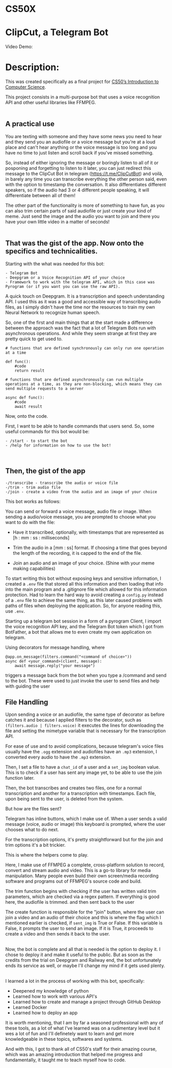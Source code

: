 # CS50X
# **ClipCut, a Telegram Bot**
Video Demo:

# **Description**:
This was created specifically as a final project for [CS50’s Introduction to Computer Science](https://cs50.harvard.edu/x/2022/). 

This project consists in a multi-purpose bot that uses a voice recognition API and other useful libraries like FFMPEG. 
<br></br>

## **A practical use**

You are texting with someone and they have some news you need to hear and they send you an audiofile or a voice message but you're at a loud place and can't hear anything or the voice message is too long and you have no time to just listen and scroll back if you've missed something. 

So, instead of either ignoring the message or boringly listen to all of it or posponing and forgetting to listen to it later, you can just redirect this message to the ClipCut Bot in telegram (https://t.me/ClipCutBot) and voilà, in barely any time you can transcribe everything the other person said, even with the option to timestamp the conversation. It also differentiates different speakers, so if the audio had 3 or 4 different people speaking, it will differentiate between all of them!

The other part of the functionality is more of something to have fun, as you can also trim certain parts of said audiofile or just create your kind of meme. Just send the image and the audio you want to join and there you have your own little video in a matter of seconds!
<br></br>

## **That was the gist of the app. Now onto the specifics and technicalities.**

Starting with the what was needed for this bot:

    - Telegram Bot
    - Deepgram or a Voice Recognition API of your choice
    - Framework to work with the telegram API, which in this case was Pyrogram (or if you want you can use the raw API).

A quick touch on Deepgram. It is a transcription and speech understanding API. I used this as it was a good and accessible way of transcribing audio files, as I simply didn't have the time nor the resources to train my own Neural Network to recognize human speech.

So, one of the first and main things that at the start made a difference between the approach was the fact that a lot of Telegram Bots run with asynchronous operations. And while they seem strange at first they are pretty quick to get used to.

```
# functions that are defined synchronously can only run one operation at a time 

def func():
    #code
    return result
```

```
# functions that are defined asynchronously can run multiple operations at a time, as they are non-blocking, which means they can send multiple requests to a server

async def func():
    #code
    await result
```

Now, onto the code.

First, I want to be able to handle commands that users send. So, some useful commands for this bot would be:


    - /start - to start the bot
    - /help for information on how to use the bot!
<br>

## **Then, the gist of the app**

    -/transcribe - transcribe the audio or voice file
    -/trim - trim audio file
    -/join - create a video from the audio and an image of your choice


This bot works as follows:

You can send or forward a voice message, audio file or image.
When sending a audio/voice message, you are prompted to choose what you want to do with the file:

- Have it transcribed, optionally, with timestamps that are represented as [h : mm : ss : milliseconds]

- Trim the audio in a [mm : ss] format. If choosing a time that goes beyond the length of the recording, it is capped to the end of the file. 

- Join an audio and an image of your choice. (Shine with your meme making capabilities)


To start writing this bot without exposing keys and sensitive information, I created a `.env` file that stored all this information and then loading that info into the main program and a .gitignore file which allowed for this information protection. Had to learn the hard way to avoid creating a `config.py` instead of a `.env` file to achieve the same thing, as this later caused problems with paths of files when deploying the application. So, for anyone reading this, use `.env`.

Starting up a telegram bot session in a form of a pyrogram Client, I import the voice recognition API key, and the Telegram Bot token which I got from BotFather, a bot that allows me to even create my own application on telegram.

Using decorators for message handling, where 

```
@app.on_message(filters.command("<command of choice>"))
async def <your_command>(client, message):
    await message.reply("your message")
```
triggers a message back from the bot when you type a /command and send to the bot. These were used to just invoke the user to send files and help with guiding the user

## **File Handling**

Upon sending a voice or an audiofile, the same type of decorator as before catches it and because I applied filters to the decorator, such as ```(filters.audio | filters.voice)``` it executes the lines for downloading the file and setting the mimetype variable that is necessary for the transcription API.

For ease of use and to avoid complications, because telegram's voice files usually have the ```.ogg``` extension and audiofiles have an ```.mp3``` extension, I converted every audio to have the ```.mp3``` extension.

Then, I set a file to have a ```chat_id``` of a user and a ```set_img``` boolean value. This is to check if a user has sent any image yet, to be able to use the join function later.

Then, the bot transcribes and creates two files, one for a normal transcription and another for a transcription with timestamps. Each file, upon being sent to the user, is deleted from the system.

But how are the files sent? 

Telegram has inline buttons, which I make use of. When a user sends a valid message (voice, audio or image) this keyboard is prompted, where the user chooses what to do next.

For the transcription options, it's pretty straightforward but for the join and trim options it's a bit trickier.

This is where the helpers come to play. 

Here, I make use of FFMPEG a complete, cross-platform solution to record, convert and stream audio and video. This is a go-to library for media manipulation. Many people even build their own screen/media recording software and programs out of FFMPEG's source code and build.

The trim function begins with checking if the user has written valid trim parameters, which are checked via a regex pattern. If everything is good here, the audiofile is trimmed. and then sent back to the user

The create function is responsible for the "join" button, where the user can join a video and an audio of their choice and this is where the flag which I mentioned earlier is checked, if ```sent_img``` is True or False. If this variable is False, it prompts the user to send an image. If it is True, it proceeds to create a video and then sends it back to the user.

<br>
Now, the bot is complete and all that is needed is the option to deploy it. I chose to deploy it and make it useful to the public. But as soon as the credits from the trial on Deepgram and Railway end, the bot unfortunately ends its service as well, or maybe I'll change my mind if it gets used plenty.
<br></br>

I learned a lot in the process of working with this bot, specifically:
    
- Deepened my knowledge of python
- Learned how to work with various API's  
- Learned how to create and manage a project through GitHub Desktop
- Learned Docker
- Learned how to deploy an app

It is worth mentioning, that I am by far a seasoned professional with any of these tools, as a lot of what I've learned was on a rudimentary level but it wes a lot of fun and I'll definetely want to learn and get more knowledgeable in these topics, softwares and systems.

And with this, I got to thank all of CS50's staff for their amazing course, which was an amazing introduction that helped me progress and fundamentally, it taught me to teach myself how to code.